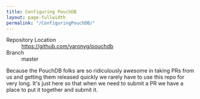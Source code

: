 ```yaml
---
title: Configuring PouchDB
layout: page-fullwidth
permalink: "/ConfiguringPouchDB/"
---
```


<dl>

<dt>Repository Location</dt>
<dd><a href="https://github.com/yaronyg/pouchdb">https://github.com/yaronyg/pouchdb</a></dd>
<dt> Branch</dt>
<dd> master</dd>
</dl>

Because the PouchDB folks are so ridiculously awesome in taking PRs from us and getting them released quickly we rarely have to use this repo for very long. It's just here so that when we need to submit a PR we have a place to put it together and submit it.
